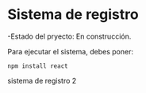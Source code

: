 <h1>Sistema de registro</h1>

-Estado del pryecto: En construcción.

Para ejecutar el sistema, debes poner:

```npm install react```

sistema de registro 2
